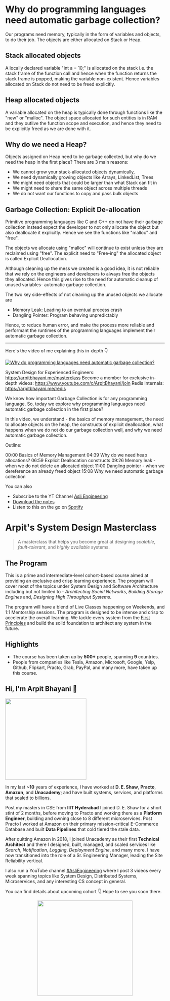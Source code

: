 Why do programming languages need automatic garbage collection?
===


Our programs need memory, typically in the form of variables and objects, to do their job. The objects are either allocated on Stack or Heap.

## Stack allocated objects

A locally declared variable "int a = 10;" is allocated on the stack i.e. the stack frame of the function call and hence when the function returns the stack frame is popped, making the variable non-existent. Hence variables allocated on Stack do not need to be freed explicitly.

## Heap allocated objects

A variable allocated on the heap is typically done through functions like the "new" or "malloc". The object space allocated for such entities is in RAM and they outlive the function scope and execution, and hence they need to be explicitly freed as we are done with it.

## Why do we need a Heap?

Objects assigned on Heap need to be garbage collected, but why do we need the heap in the first place? There are 3 main reasons:

- We cannot grow your stack-allocated objects dynamically,
- We need dynamically growing objects like Arrays, LinkedList, Trees
- We might need objects that could be larger than what Stack can fit in
- We might need to share the same object across multiple threads
- We do not want our functions to copy and pass bulk objects

## Garbage Collection: Explicit De-allocation

Primitive programming languages like C and C++ do not have their garbage collection instead expect the developer to not only allocate the object but also deallocate it explicitly. Hence we see the functions like "malloc" and "free".

The objects we allocate using "malloc" will continue to exist unless they are reclaimed using "free". The explicit need to "Free-ing" the allocated object is called Explicit Deallocation.

Although cleaning up the mess we created is a good idea, it is not reliable that we rely on the engineers and developers to always free the objects they allocated. Hence this gives rise to the need for automatic cleanup of unused variables- automatic garbage collection.

The two key side-effects of not cleaning up the unused objects we allocate are

- Memory Leak: Leading to an eventual process crash
- Dangling Pointer: Program behaving unpredictably

Hence, to reduce human error, and make the process more reliable and performant the runtimes of the programming languages implement their automatic garbage collection.
<hr />


<p>Here's the video of me explaining this in-depth 👇‍</p>

[![Why do programming languages need automatic garbage collection?](https://i.ytimg.com/vi/jcMxuLZCcqU/mqdefault.jpg)](https://www.youtube.com/watch?v=jcMxuLZCcqU)

System Design for Experienced Engineers: https://arpitbhayani.me/masterclass
Become a member for exclusive in-depth videos: https://www.youtube.com/c/ArpitBhayani/join
Redis Internals: https://arpitbhayani.me/redis

We know how important Garbage Collection is for any programming language. So, today we explore why programming languages need automatic garbage collection in the first place?

In this video, we understand - the basics of memory management, the need to allocate objects on the heap, the constructs of explicit deallocation, what happens when we do not do our garbage collection well, and why we need automatic garbage collection.

Outline:

00:00 Basics of Memory Management
04:39 Why do we need heap allocations?
06:59 Explicit Deallocation constructs
09:26 Memory leak - when we do not delete an allocated object
11:00 Dangling pointer - when we dereference an already freed object
15:08 Why we need automatic garbage collection

You can also
 - Subscribe to the YT Channel [Asli Engineering](https://youtube.com/c/ArpitBhayani)
 - [Download the notes](https://drive.google.com/file/d/1vdsTC6j4eDJFzcTOhhIM0JQOR2fW1l61/view?usp=sharing)
 - Listen to this on the go on [Spotify](https://open.spotify.com/show/7qMoamm2iZQrsPVm6IQLoD)

# Arpit's System Design Masterclass

> A masterclass that helps you become great at designing _scalable_, _fault-tolerant_, and _highly available_ systems.

## The Program

This is a prime and intermediate-level cohort-based course aimed at providing an exclusive and crisp learning experience. The program will cover most of the topics under System Design and Software Architecture including but not limited to - _Architecting Social Networks_, _Building Storage Engines_ and, _Designing High Throughput Systems_.

The program will have a blend of Live Classes happening on Weekends, and 1:1 Mentorship sessions. The program is designed to be intense and crisp to accelerate the overall learning. We tackle every system from the [First Principles](https://en.wikipedia.org/wiki/First_principle) and build the solid foundation to architect any system in the future.


## Highlights

 - The course has been taken up by __500+__ people, spanning __9__ countries.
 - People from companies like Tesla, Amazon, Microsoft, Google, Yelp, Github, Flipkart, Practo, Grab, PayPal, and many more, have taken up this course.


## Hi, I'm Arpit Bhayani 👋

<img width="256px" src="https://edge.arpitbhayani.me/img/arpit.jpg" />

In my last **~10** years of experience, I have worked at **D. E. Shaw**, **Practo**, **Amazon**, and **Unacademy**; and have built systems, services, and platforms that scaled to billions.

Post my masters in CSE from **IIIT Hyderabad** I joined D. E. Shaw for a short stint of 2 months, before moving to Practo and working there as a **Platform Engineer**, building and owning close to 8 different microservices. Post Practo I worked at Amazon on their primary mission-critical E-Commerce Database and built **Data Pipelines** that cold tiered the stale data.

After quitting Amazon in 2018, I joined Unacademy as their first **Technical Architect** and there I designed, built, managed, and scaled services like _Search_, _Notification_, _Logging_, _Deployment Engine_, and many more. I have now transitioned into the role of a Sr. Engineering Manager, leading the Site Reliability vertical.

I also run a YouTube channel [#AsliEngineering](https://www.youtube.com/c/ArpitBhayani) where I post 3 videos every week spanning topics like System Design, Distributed Systems, Microservices, and any interesting CS concept in general.

You can find details about upcoming cohort 👇‍ Hope to see you soon there.

<center>
<a target="_blank" href="https://arpitbhayani.me/masterclass">
<img src="https://user-images.githubusercontent.com/4745789/137859181-d4499cf4-ce65-4466-8b88-a078ece0f081.PNG" width="300px" />
</a>
</center>